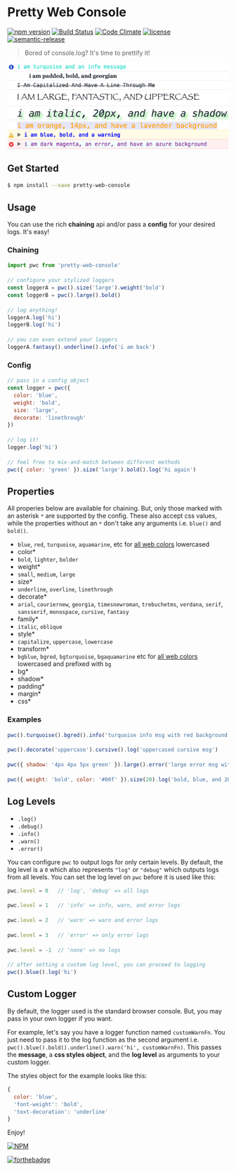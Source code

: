 # Pretty Web Console

[![npm version](https://badge.fury.io/js/pretty-web-console.svg)](https://www.npmjs.com/package/pretty-web-console)
[![Build Status](https://travis-ci.org/bbmoz/pretty-web-console.svg)](https://travis-ci.org/bbmoz/pretty-web-console)
[![Code Climate](https://codeclimate.com/github/bbmoz/pretty-web-console/badges/gpa.svg)](https://codeclimate.com/github/bbmoz/pretty-web-console)
[![license](https://img.shields.io/badge/license-MIT-blue.svg)](https://github.com/bbmoz/pretty-web-console/blob/master/LICENSE)
[![semantic-release](https://img.shields.io/badge/%20%20%F0%9F%93%A6%F0%9F%9A%80-semantic--release-e10079.svg)](https://github.com/bbmoz/pretty-web-console/releases)

> Bored of console.log? It's time to prettify it!

![example](/media/example.png)

## Get Started

```bash
$ npm install --save pretty-web-console
```

## Usage

You can use the rich **chaining** api and/or pass a **config** for your desired logs. It's easy!

### Chaining

```javascript
import pwc from 'pretty-web-console'

// configure your stylized loggers
const loggerA = pwc().size('large').weight('bold')
const loggerB = pwc().large().bold()

// log anything!
loggerA.log('hi')
loggerB.log('hi')

// you can even extend your loggers
loggerA.fantasy().underline().info('i am back')
```

### Config

```javascript
// pass in a config object
const logger = pwc({
  color: 'blue',
  weight: 'bold',
  size: 'large',
  decorate: 'linethrough'
})

// log it!
logger.log('hi')

// feel free to mix-and-match between different methods
pwc({ color: 'green' }).size('large').bold().log('hi again')
```

## Properties

All properies below are available for chaining. But, only those marked with an asterisk `*` are supported by the config. These also accept css values, while the properties without an `*` don't take any arguments i.e. `blue()` and `bold()`.

* `blue`, `red`, `turquoise`, `aquamarine`, etc for [all web colors](https://en.wikipedia.org/wiki/Web_colors#X11_color_names) lowercased
* color*
* `bold`, `lighter`, `bolder`
* weight*
* `small`, `medium`, `large`
* size*
* `underline`, `overline`, `linethrough`
* decorate*
* `arial`, `couriernew`, `georgia`, `timesnewroman`, `trebuchetms`, `verdana`, `serif`, `sansserif`, `monospace`, `cursive`, `fantasy`
* family*
* `italic`, `oblique`
* style*
* `capitalize`, `uppercase`, `lowercase`
* transform*
* `bgblue`, `bgred`, `bgturquoise`, `bgaquamarine` etc for [all web colors](https://en.wikipedia.org/wiki/Web_colors#X11_color_names) lowercased and prefixed with `bg`
* bg*
* shadow*
* padding*
* margin*
* css*

### Examples

```javascript
pwc().turquoise().bgred().info('turquoise info msg with red background')

pwc().decorate('uppercase').cursive().log('uppercased cursive msg')

pwc({ shadow: '4px 4px 5px green' }).large().error('large error msg with green shadow')

pwc({ weight: 'bold', color: '#00f' }).size(20).log('bold, blue, and 20px msg')
```

## Log Levels

* `.log()`
* `.debug()`
* `.info()`
* `.warn()`
* `.error()`

You can configure `pwc` to output logs for only certain levels. By default, the log level is a `0` which also represents `"log"` or `"debug"` which outputs logs from all levels. You can set the log level on `pwc` before it is used like this:

```javascript
pwc.level = 0   // 'log', 'debug' => all logs

pwc.level = 1   // 'info' => info, warn, and error logs

pwc.level = 2   // 'warn' => warn and error logs

pwc.level = 3   // 'error' => only error logs

pwc.level = -1  // 'none' => no logs

// after setting a custom log level, you can proceed to logging
pwc().blue().log('hi')
```

## Custom Logger

By default, the logger used is the standard browser console. But, you may pass in your own logger if you want.

For example, let's say you have a logger function named `customWarnFn`. You just need to pass it to the log function as the second argument i.e. `pwc().blue().bold().underline().warn('hi', customWarnFn)`. This passes the **message**, a **css styles object**, and the **log level** as arguments to your custom logger.

The styles object for the example looks like this:

```javascript
{
  color: 'blue',
  'font-weight': 'bold',
  'text-decoration': 'underline'
}
```

Enjoy!

[![NPM](https://nodei.co/npm/pretty-web-console.png?compact=true)](https://www.npmjs.com/package/pretty-web-console)

[![forthebadge](http://forthebadge.com/images/badges/built-with-love.svg)](https://github.com/bbmoz/pretty-web-console)
